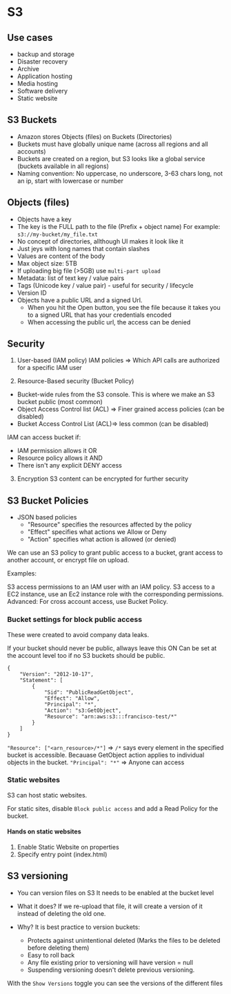 # S3

## Use cases
- backup and storage
- Disaster recovery
- Archive
- Application hosting
- Media hosting
- Software delivery
- Static website

## S3 Buckets
- Amazon stores Objects (files) on Buckets (Directories)
- Buckets must have globally unique name (across all regions and all accounts)
- Buckets are created on a region, but S3 looks like a global service (buckets available in all regions)
- Naming convention: No uppercase, no underscore, 3-63 chars long, not an ip, start with lowercase or number

## Objects (files)
- Objects have a key
- The key is the FULL path to the file (Prefix + object name)
    For example: `s3://my-bucket/my_file.txt`
- No concept of directories, allthough UI makes it look like it
- Just jeys with long names that contain slashes
- Values are content of the body
- Max object size: 5TB
- If uploading big file (>5GB) use `multi-part upload`
- Metadata: list of text key / value pairs
- Tags (Unicode key / value pair) - useful for security / lifecycle
- Version ID
- Objects have a public URL and a signed Url.
    - When you hit the Open button, you see the file because it takes you to a signed URL that has your credentials encoded
    - When accessing the public url, the access can be denied

## Security

1. User-based (IAM policy)
IAM policies => Which API calls are authorized for a specific IAM user

2. Resource-Based security (Bucket Policy)
- Bucket-wide rules from the S3 console. This is where we make an S3 bucket public (most common)
- Object Access Control list (ACL) => Finer grained access policies (can be disabled)
- Bucket Access Control List (ACL)=> less common (can be disabled)

IAM can access bucket if:
- IAM permission allows it
OR
- Resource policy allows it
AND
- There isn't any explicit DENY access

3. Encryption
S3 content can be encrypted for further security

## S3 Bucket Policies
- JSON based policies
    - "Resource" specifies the resources affected by the policy
    - "Effect" specifies what actions we Allow or Deny
    - "Action" specifies what action is allowed (or denied)

We can use an S3 policy to grant public access to a bucket, grant access to another account, or encrypt file on upload. 

Examples:

S3 access permissions to an IAM user with an IAM policy.
S3 access to a EC2 instance, use an Ec2 instance role with the corresponding permissions.
Advanced: For cross account access, use Bucket Policy.

### Bucket settings for block public access
These were created to avoid company data leaks.

If your bucket should never be public, allways leave this ON
Can be set at the account level too if no S3 buckets should be public.


```
{
	"Version": "2012-10-17",
	"Statement": [
		{
			"Sid": "PublicReadGetObject",
			"Effect": "Allow",
			"Principal": "*",
			"Action": "s3:GetObject",
			"Resource": "arn:aws:s3:::francisco-test/*"
		}
	]
}
```

`"Resource": ["<arn_resource>/*"]` => `/*` says every element in the specified bucket is accessible. Becauase GetObject action applies to individual objects in the bucket.
`"Principal": "*"` => Anyone can access

### Static websites
S3 can host static websites.

For static sites, disable `Block public access` and add a Read Policy for the bucket.

#### Hands on static websites
1. Enable Static Website on properties
2. Specify entry point (index.html)

## S3 versioning
- You can version files on S3
It needs to be enabled at the bucket level

- What it does?
If we re-upload that file, it will create a version of it instead of deleting the old one.

- Why?
It is best practice to version buckets:
    - Protects against unintentional deleted (Marks the files to be deleted before deleting them)
    - Easy to roll back
    - Any file existing prior to versioning will have version = null
    - Suspending versioning doesn't delete previous versioning.

With the `Show Versions` toggle you can see the versions of the different files